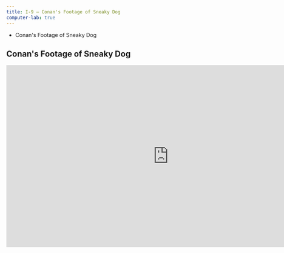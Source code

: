 ```yaml
---
title: I-9 — Conan's Footage of Sneaky Dog
computer-lab: true
---
```


- Conan's Footage of Sneaky Dog

## Conan's Footage of Sneaky Dog

<iframe width="854" height="480" src="https://www.youtube.com/embed/mFzvtRTP8_Q" frameborder="0" allowfullscreen></iframe>

